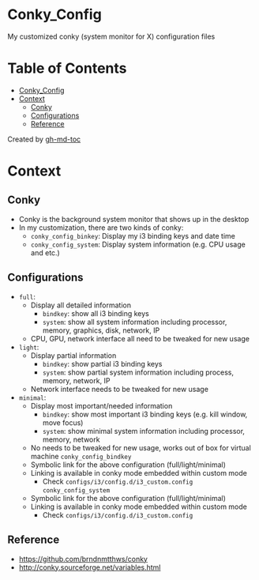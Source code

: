 # Conky_Config
My customized conky (system monitor for X) configuration files

Table of Contents
=================

* [Conky_Config](#conky_config)
* [Context](#context)
   * [Conky](#conky)
   * [Configurations](#configurations)
   * [Reference](#reference)

Created by [gh-md-toc](https://github.com/ekalinin/github-markdown-toc)

# Context

## Conky
- Conky is the background system monitor that shows up in the desktop
- In my customization, there are two kinds of conky:
    - `conky_config_binkey`: Display my i3 binding keys and date time
    - `conky_config_system`: Display system information (e.g. CPU usage and etc.)

## Configurations
- `full`:
    - Display all detailed information
        - `bindkey`: show all i3 binding keys
        - `system`: show all system information including processor, memory, graphics, disk, network, IP
    - CPU, GPU, network interface all need to be tweaked for new usage
- `light`:
    - Display partial information
        - `bindkey`: show partial i3 binding keys
        - `system`: show partial system information including process, memory, network, IP
    - Network interface needs to be tweaked for new usage
- `minimal`:
    - Display most important/needed information
        - `bindkey`: show most important i3 binding keys (e.g. kill window, move focus)
        - `system`: show minimal system information including processor, memory, network
    - No needs to be tweaked for new usage, works out of box for virtual machine
`conky_config_bindkey`
    - Symbolic link for the above configuration (full/light/minimal)
    - Linking is available in conky mode embedded within custom mode
        - Check `configs/i3/config.d/i3_custom.config`
`conky_config_system`
    - Symbolic link for the above configuration (full/light/minimal)
    - Linking is available in conky mode embedded within custom mode
        - Check `configs/i3/config.d/i3_custom.config`

## Reference
- https://github.com/brndnmtthws/conky
- http://conky.sourceforge.net/variables.html
